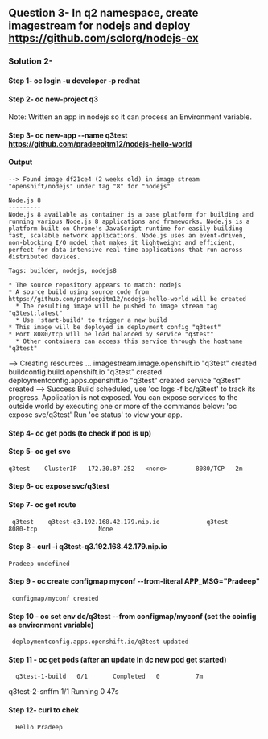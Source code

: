 
## Question 3- In q2 namespace, create imagestream for nodejs and deploy https://github.com/sclorg/nodejs-ex 

### Solution 2- 

#### Step 1- oc login -u developer -p redhat

#### Step 2- oc new-project q3 

Note: Written an app in nodejs so it can process an Environment variable. 


#### Step 3- oc new-app --name q3test https://github.com/pradeepitm12/nodejs-hello-world 

#### Output
    --> Found image df21ce4 (2 weeks old) in image stream "openshift/nodejs" under tag "8" for "nodejs"

    Node.js 8 
    --------- 
    Node.js 8 available as container is a base platform for building and running various Node.js 8 applications and frameworks. Node.js is a platform built on Chrome's JavaScript runtime for easily building fast, scalable network applications. Node.js uses an event-driven, non-blocking I/O model that makes it lightweight and efficient, perfect for data-intensive real-time applications that run across distributed devices.

    Tags: builder, nodejs, nodejs8

    * The source repository appears to match: nodejs
    * A source build using source code from https://github.com/pradeepitm12/nodejs-hello-world will be created
      * The resulting image will be pushed to image stream tag "q3test:latest"
      * Use 'start-build' to trigger a new build
    * This image will be deployed in deployment config "q3test"
    * Port 8080/tcp will be load balanced by service "q3test"
      * Other containers can access this service through the hostname "q3test"

--> Creating resources ...
    imagestream.image.openshift.io "q3test" created
    buildconfig.build.openshift.io "q3test" created
    deploymentconfig.apps.openshift.io "q3test" created
    service "q3test" created
--> Success
    Build scheduled, use 'oc logs -f bc/q3test' to track its progress.
    Application is not exposed. You can expose services to the outside world by executing one or more of the commands below:
     'oc expose svc/q3test' 
    Run 'oc status' to view your app.

#### Step 4- oc get pods (to check if pod is up)

#### Step 5- oc get svc 

    q3test    ClusterIP   172.30.87.252   <none>        8080/TCP   2m 

#### Step 6- oc expose svc/q3test 


#### Step 7- oc get route 

     q3test    q3test-q3.192.168.42.179.nip.io             q3test     8080-tcp                 None

#### Step 8 - curl -i q3test-q3.192.168.42.179.nip.io 

    Pradeep undefined

#### Step 9 - oc create configmap myconf --from-literal APP_MSG="Pradeep" 

     configmap/myconf created

#### Step 10 - oc set env dc/q3test --from configmap/myconf (set the coinfig as environment variable) 

     deploymentconfig.apps.openshift.io/q3test updated

#### Step 11 - oc get pods (after an update in dc new pod get started) 

      q3test-1-build   0/1       Completed   0          7m
q3test-2-snffm   1/1       Running     0          47s

#### Step 12- curl to chek 
      Hello Pradeep
